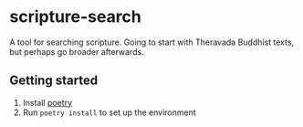 # scripture-search
A tool for searching scripture. Going to start with Theravada Buddhist texts, but perhaps go broader afterwards. 

## Getting started
1. Install [poetry](https://python-poetry.org/docs/#installing-with-the-official-installer)
2. Run `poetry install` to set up the environment
